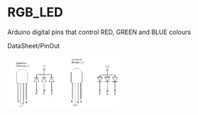 # RGB_LED

Arduino digital pins that control RED, GREEN and BLUE colours

DataSheet/PinOut

<img src="./rgb-led-pinout.png" width=50% height=50%>
